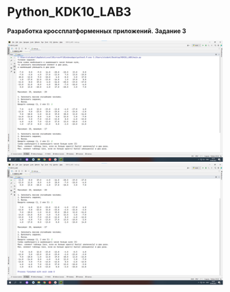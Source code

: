 # Python_KDK10_LAB3
**Разработка кроссплатформенных приложений.**
**Задание 3**

![Screenshot](screenshot1_lab3.png)
![Screenshot](screenshot2_lab3.png)